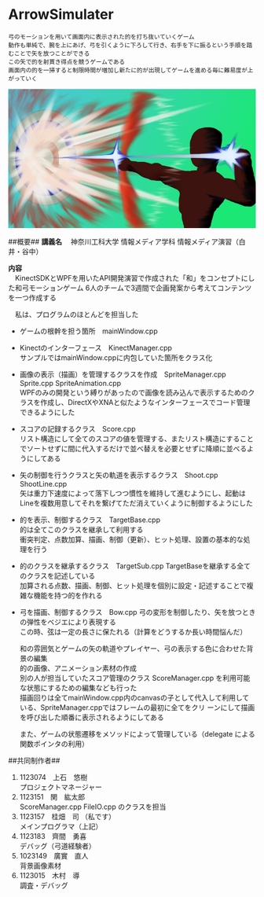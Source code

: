 ArrowSimulater
==============
    弓のモーションを用いて画面内に表示された的を打ち抜いていくゲーム  
    動作も単純で、腕を上にあげ、弓を引くように下ろして行き、右手を下に振るという手順を踏むことで矢を放つことができる  
    この矢で的を射貫き得点を競うゲームである  
    画面内の的を一掃すると制限時間が増加し新たに的が出現してゲームを進める毎に難易度が上がっていく  

![リンクコピー](https://github.com/TsukasaKatsurahata/kaitIMT_kinect/blob/master/2013-1224/ArrowSimulater/ArrowSimulater/Resource/Back/ArrowSimulaterTitle.png?raw=true)
  
##概要##
**講義名**
　神奈川工科大学 情報メディア学科 情報メディア演習（白井・谷中）

**内容**  
　KinectSDKとWPFを用いたAPI開発演習で作成された「和」をコンセプトにした和弓モーションゲーム
  6人のチームで3週間で企画発案から考えてコンテンツを一つ作成する  
  
　私は、プログラムのほとんどを担当した  
  * ゲームの根幹を担う箇所　mainWindow.cpp  
  * Kinectのインターフェース　KinectManager.cpp  
    サンプルではmainWindow.cppに内包していた箇所をクラス化
  * 画像の表示（描画）を管理するクラスを作成　SpriteManager.cpp Sprite.cpp SpriteAnimation.cpp  
    WPFのみの開発という縛りがあったので画像を読み込んで表示するためのクラスを作成し、DirectXやXNAと似たようなインターフェースでコード管理できるようにした
  * スコアの記録するクラス　Score.cpp  
    リスト構造にして全てのスコアの値を管理する、またリスト構造にすることでソートせずに間に代入するだけで並べ替えを必要とせずに降順に並べるようにしてある
  * 矢の制御を行うクラスと矢の軌道を表示するクラス　Shoot.cpp ShootLine.cpp  
    矢は重力下速度によって落下しつつ慣性を維持して進むようにし、起動はLineを複数用意してそれを繋げてただ消えていくように制御するようにした
  * 的を表示、制御するクラス　TargetBase.cpp  
    的は全てこのクラスを継承して利用する  
    衝突判定、点数加算、描画、制御（更新）、ヒット処理、設置の基本的な処理を行う
  * 的のクラスを継承するクラス　TargetSub.cpp
    TargetBaseを継承する全てのクラスを記述している  
    加算される点数、描画、制御、ヒット処理を個別に設定・記述することで複雑な機能を持つ的を作れる
  * 弓を描画、制御するクラス　Bow.cpp
    弓の変形を制御したり、矢を放つときの弾性をベジエにより表現する  
    この時、弦は一定の長さに保たれる（計算をどうするか長い時間悩んだ）  
    
    和の雰囲気とゲームの矢の軌道やプレイヤー、弓の表示する色に合わせた背景の編集  
    的の画像、アニメーション素材の作成  
    別の人が担当していたスコア管理のクラス ScoreManager.cpp を利用可能な状態にするための編集なども行った  
    描画回りは全てmainWindow.cpp内のcanvasの子として代入して利用している、SpriteManager.cppではフレームの最初に全てをクリ    ーンにして描画を呼び出した順番に表示されるようにしてある
  
    また、ゲームの状態遷移をメソッドによって管理している（delegate による関数ポインタの利用）  
  
##共同制作者##
  1. 1123074　上石　悠樹  
    プロジェクトマネージャー
  1. 1123151　関　紘太郎  
    ScoreManager.cpp FileIO.cpp のクラスを担当
  1. 1123157　桂畑　司 （私です）  
    メインプログラマ（上記）
  1. 1123183　齊間　勇喜  
    デバッグ（弓道経験者）
  1. 1023149　廣實　直人  
    背景画像素材
  1. 1123015　木村　導  
    調査・デバッグ

